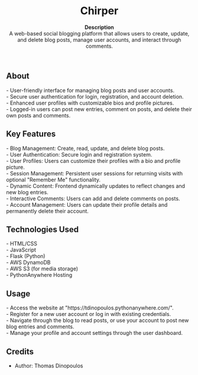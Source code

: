 <h1 align="center">Chirper</h1>
<p align="center"><strong>Description</strong>
<br>A web-based social blogging platform that allows users to create, update, and delete blog posts, manage user accounts, and interact through comments.</p>
<br/>
<h2>About</h2>
- User-friendly interface for managing blog posts and user accounts.
<br/>
- Secure user authentication for login, registration, and account deletion.
<br/>
- Enhanced user profiles with customizable bios and profile pictures.
<br/>
- Logged-in users can post new entries, comment on posts, and delete their own posts and comments.

<h2>Key Features</h2>
- Blog Management: Create, read, update, and delete blog posts.
<br/>
- User Authentication: Secure login and registration system.
<br/>
- User Profiles: Users can customize their profiles with a bio and profile picture.
<br/>
- Session Management: Persistent user sessions for returning visits with optional "Remember Me" functionality.
<br/>
- Dynamic Content: Frontend dynamically updates to reflect changes and new blog entries.
<br/>
- Interactive Comments: Users can add and delete comments on posts.
<br/>
- Account Management: Users can update their profile details and permanently delete their account.

<h2>Technologies Used</h2>
- HTML/CSS
<br/>
- JavaScript
<br/>
- Flask (Python)
<br/>
- AWS DynamoDB
<br/>
- AWS S3 (for media storage)
<br/>
- PythonAnywhere Hosting


<h2>Usage</h2>
- Access the website at "https://tdinopoulos.pythonanywhere.com/".
<br/>
- Register for a new user account or log in with existing credentials.
<br/>
- Navigate through the blog to read posts, or use your account to post new blog entries and comments.
<br/>
- Manage your profile and account settings through the user dashboard.

<h2>Credits</h2>

- Author: Thomas Dinopoulos

</p>
